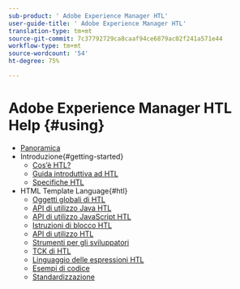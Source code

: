 ```yaml
---
sub-product: ' Adobe Experience Manager HTL'
user-guide-title: ' Adobe Experience Manager HTL'
translation-type: tm+mt
source-git-commit: 7c37792729ca8caaf94ce6879ac02f241a571e44
workflow-type: tm+mt
source-wordcount: '54'
ht-degree: 75%

---
```



# Adobe Experience Manager HTL Help {#using}

+ [Panoramica](overview.md)
+ Introduzione{#getting-started}
   + [Cos’è HTL?](update.md)
   + [Guida introduttiva ad HTL](getting-started.md)
   + [Specifiche HTL](htl-specification.md)
+ HTML Template Language{#htl}
   + [Oggetti globali di HTL](global-objects.md)
   + [API di utilizzo Java HTL](use-api-java.md)
   + [API di utilizzo JavaScript HTL](use-api-javascript.md)
   + [Istruzioni di blocco HTL](block-statements.md)
   + [API di utilizzo HTL](use-api.md)
   + [Strumenti per gli sviluppatori](dev-tools.md)
   + [TCK di HTL](htl-tck.md)
   + [Linguaggio delle espressioni HTL](expression-language.md)
   + [Esempi di codice](code-samples.md)
   + [Standardizzazione](standardization.md)